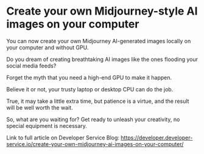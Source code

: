 # Create your own Midjourney-style AI images on your computer
You can now create your own Midjourney AI-generated images locally on your computer and without GPU.

Do you dream of creating breathtaking AI images like the ones flooding your social media feeds? 

Forget the myth that you need a high-end GPU to make it happen. 

Believe it or not, your trusty laptop or desktop CPU can do the job. 

True, it may take a little extra time, but patience is a virtue, and the result will be well worth the wait. 

So, what are you waiting for? Get ready to unleash your creativity, no special equipment is necessary.

Link to full article on Developer Service Blog: https://developer.developer-service.io/create-your-own-midjourney-ai-images-on-your-computer/
